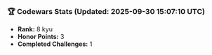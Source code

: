 ### 🏆 Codewars Stats (Updated: 2025-09-30 15:07:10 UTC)

- **Rank:** 8 kyu
- **Honor Points:** 3
- **Completed Challenges:** 1
